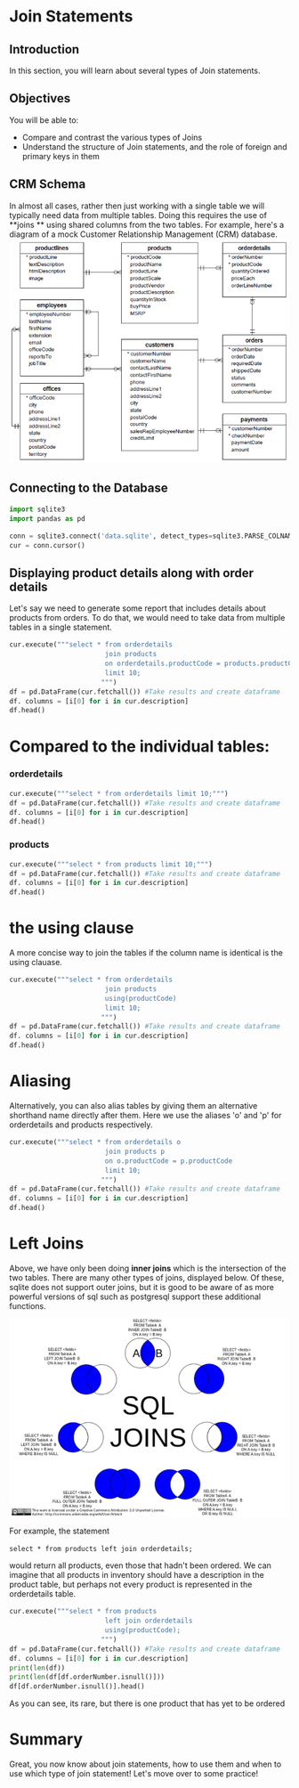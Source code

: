 
# Join Statements

## Introduction

In this section, you will learn about several types of Join statements.

## Objectives

You will be able to:

- Compare and contrast the various types of Joins
- Understand the structure of Join statements, and the role of foreign and primary keys in them

## CRM Schema

In almost all cases, rather then just working with a single table we will typically need data from multiple tables. Doing this requires the use of **joins ** using shared columns from the two tables. For example, here's a diagram of a mock Customer Relationship Management (CRM) database.
<img src='Database-Schema.png' width=550>

## Connecting to the Database


```python
import sqlite3
import pandas as pd
```


```python
conn = sqlite3.connect('data.sqlite', detect_types=sqlite3.PARSE_COLNAMES)
cur = conn.cursor()
```

## Displaying product details along with order details
Let's say we need to generate some report that includes details about products from orders. To do that, we would need to take data from multiple tables in a single statement.


```python
cur.execute("""select * from orderdetails
                        join products
                        on orderdetails.productCode = products.productCode
                        limit 10;
                       """)
df = pd.DataFrame(cur.fetchall()) #Take results and create dataframe
df. columns = [i[0] for i in cur.description]
df.head()
```

# Compared to the individual tables:

### orderdetails


```python
cur.execute("""select * from orderdetails limit 10;""")
df = pd.DataFrame(cur.fetchall()) #Take results and create dataframe
df. columns = [i[0] for i in cur.description]
df.head()
```

### products


```python
cur.execute("""select * from products limit 10;""")
df = pd.DataFrame(cur.fetchall()) #Take results and create dataframe
df. columns = [i[0] for i in cur.description]
df.head()
```

# the using clause
A more concise way to join the tables if the column name is identical is the using clauase.


```python
cur.execute("""select * from orderdetails
                        join products
                        using(productCode)
                        limit 10;
                       """)
df = pd.DataFrame(cur.fetchall()) #Take results and create dataframe
df. columns = [i[0] for i in cur.description]
df.head()
```

# Aliasing
Alternatively, you can also alias tables by giving them an alternative shorthand name directly after them. Here we use the aliases 'o' and 'p' for orderdetails and products respectively.


```python
cur.execute("""select * from orderdetails o
                        join products p
                        on o.productCode = p.productCode
                        limit 10;
                       """)
df = pd.DataFrame(cur.fetchall()) #Take results and create dataframe
df. columns = [i[0] for i in cur.description]
df.head()
```

# Left Joins

Above, we have only been doing **inner joins** which is the intersection of the two tables. There are many other types of joins, displayed below. Of these, sqlite does not support outer joins, but it is good to be aware of as more powerful versions of sql such as postgresql support these additional functions.

<img src='venn.png' width=650>

For example, the statement  
  
`select * from products left join orderdetails; `  

would return all products, even those that hadn't been ordered. 
We can imagine that all products in inventory should have a description in the product table, but perhaps not every product is represented in the orderdetails table. 


```python
cur.execute("""select * from products
                        left join orderdetails
                        using(productCode);
                       """)
df = pd.DataFrame(cur.fetchall()) #Take results and create dataframe
df. columns = [i[0] for i in cur.description]
print(len(df))
print(len(df[df.orderNumber.isnull()]))
df[df.orderNumber.isnull()].head()
```

As you can see, its rare, but there is one product that has yet to be ordered

# Summary

Great, you now know about join statements, how to use them and when to use which type of join statement! Let's move over to some practice!
